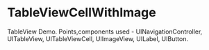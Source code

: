 # TableViewCellWithImage
 TableView Demo.
 Points,components used - 
 UINavigationController,
 UITableView,
 UITableViewCell,
 UIImageView,
 UILabel,
 UIButton.
